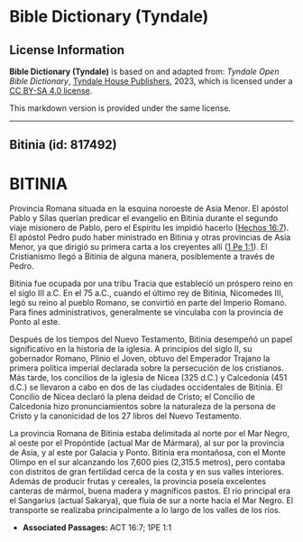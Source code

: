 # Bible Dictionary (Tyndale)

## License Information

**Bible Dictionary (Tyndale)** is based on and adapted from: _Tyndale Open Bible Dictionary_, [Tyndale House Publishers](https://tyndaleopenresources.com/), 2023, which is licensed under a [CC BY-SA 4.0 license](https://creativecommons.org/licenses/by-sa/4.0/legalcode.en).

This markdown version is provided under the same license.



--------------------------------

## Bitinia (id: 817492)

BITINIA
=======

Provincia Romana situada en la esquina noroeste de Asia Menor. El apóstol Pablo y Silas querían predicar el evangelio en Bitinia durante el segundo viaje misionero de Pablo, pero el Espíritu les impidió hacerlo ([Hechos 16:7](https://ref.ly/Acts16:7)). El apóstol Pedro pudo haber ministrado en Bitinia y otras provincias de Asia Menor, ya que dirigió su primera carta a los creyentes allí ([1 Pe 1:1](https://ref.ly/1Pet1:1)). El Cristianismo llegó a Bitinia de alguna manera, posiblemente a través de Pedro.

Bitinia fue ocupada por una tribu Tracia que estableció un próspero reino en el siglo III a.C. En el 75 a.C., cuando el último rey de Bitinia, Nicomedes III, legó su reino al pueblo Romano, se convirtió en parte del Imperio Romano. Para fines administrativos, generalmente se vinculaba con la provincia de Ponto al este.

Después de los tiempos del Nuevo Testamento, Bitinia desempeñó un papel significativo en la historia de la iglesia. A principios del siglo II, su gobernador Romano, Plinio el Joven, obtuvo del Emperador Trajano la primera política imperial declarada sobre la persecución de los cristianos. Más tarde, los concilios de la iglesia de Nicea (325 d.C.) y Calcedonia (451 d.C.) se llevaron a cabo en dos de las ciudades occidentales de Bitinia. El Concilio de Nicea declaró la plena deidad de Cristo; el Concilio de Calcedonia hizo pronunciamientos sobre la naturaleza de la persona de Cristo y la canonicidad de los 27 libros del Nuevo Testamento.

La provincia Romana de Bitinia estaba delimitada al norte por el Mar Negro, al oeste por el Propóntide (actual Mar de Mármara), al sur por la provincia de Asia, y al este por Galacia y Ponto. Bitinia era montañosa, con el Monte Olimpo en el sur alcanzando los 7,600 pies (2,315\.5 metros), pero contaba con distritos de gran fertilidad cerca de la costa y en sus valles interiores. Además de producir frutas y cereales, la provincia poseía excelentes canteras de mármol, buena madera y magníficos pastos. El río principal era el Sangarius (actual Sakarya), que fluía de sur a norte hacia el Mar Negro. El transporte se realizaba principalmente a lo largo de los valles de los ríos.

* **Associated Passages:** ACT 16:7; 1PE 1:1

